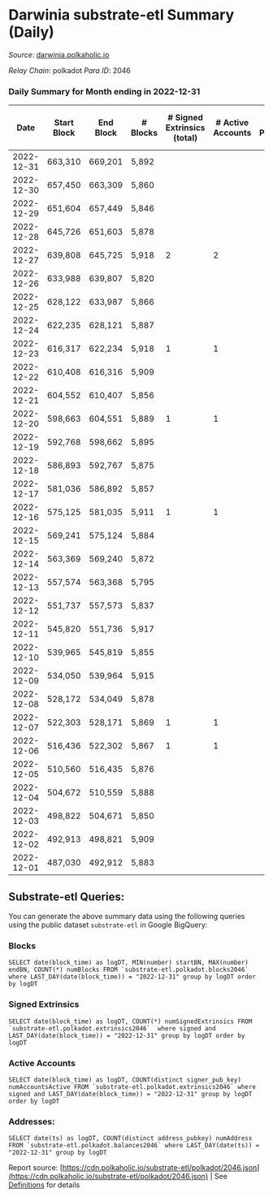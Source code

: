 # Darwinia substrate-etl Summary (Daily)

_Source_: [darwinia.polkaholic.io](https://darwinia.polkaholic.io)

*Relay Chain*: polkadot
*Para ID*: 2046



### Daily Summary for Month ending in 2022-12-31


| Date | Start Block | End Block | # Blocks | # Signed Extrinsics (total) | # Active Accounts | # Passive | # New | # Addresses with Balances | # Events | # Transfers | # XCM Transfers In | # XCM Transfers Out |
| ---- | ----------- | --------- | -------- | --------------------------- | ----------------- | --------- | ----- | ------------------------- | -------- | ----------- | ------------------ | ------------------- |
| 2022-12-31 | 663,310 | 669,201 | 5,892  |  |  |  |  | 22 | 11,787 |   |   |   |
| 2022-12-30 | 657,450 | 663,309 | 5,860  |  |  |  |  | 22 | 11,723 |   |   |   |
| 2022-12-29 | 651,604 | 657,449 | 5,846  |  |  |  |  | 22 | 11,695 |   |   |   |
| 2022-12-28 | 645,726 | 651,603 | 5,878  |  |  |  |  | 22 | 11,760 |   |   |   |
| 2022-12-27 | 639,808 | 645,725 | 5,918  | 2 | 2 |  |  | 22 | 11,976 | 122  | 1  | 1  |
| 2022-12-26 | 633,988 | 639,807 | 5,820  |  |  |  |  | 21 | 11,643 |   |   |   |
| 2022-12-25 | 628,122 | 633,987 | 5,866  |  |  |  |  | 21 | 11,736 |   |   |   |
| 2022-12-24 | 622,235 | 628,121 | 5,887  |  |  |  |  | 21 | 11,777 |   |   |   |
| 2022-12-23 | 616,317 | 622,234 | 5,918  | 1 | 1 |  |  | 21 | 11,913 | 61  | 1  | 1  |
| 2022-12-22 | 610,408 | 616,316 | 5,909  |  |  |  |  | 21 | 11,821 |   |   |   |
| 2022-12-21 | 604,552 | 610,407 | 5,856  |  |  |  |  | 21 | 11,716 |   |   |   |
| 2022-12-20 | 598,663 | 604,551 | 5,889  | 1 | 1 |  |  | 21 | 11,787 |   |   |   |
| 2022-12-19 | 592,768 | 598,662 | 5,895  |  |  |  |  | 21 | 11,793 |   |   |   |
| 2022-12-18 | 586,893 | 592,767 | 5,875  |  |  |  |  | 21 | 11,753 |   |   |   |
| 2022-12-17 | 581,036 | 586,892 | 5,857  |  |  |  |  | 21 | 11,718 |   |   |   |
| 2022-12-16 | 575,125 | 581,035 | 5,911  | 1 | 1 |  |  | 21 | 11,895 | 61  | 1  | 1  |
| 2022-12-15 | 569,241 | 575,124 | 5,884  |  |  |  |  | 21 | 11,771 |   |   |   |
| 2022-12-14 | 563,369 | 569,240 | 5,872  |  |  |  |  | 21 | 11,748 |   |   |   |
| 2022-12-13 | 557,574 | 563,368 | 5,795  |  |  |  |  |  | 11,593 |   |   |   |
| 2022-12-12 | 551,737 | 557,573 | 5,837  |  |  |  |  | 21 | 11,677 |   |   |   |
| 2022-12-11 | 545,820 | 551,736 | 5,917  |  |  |  |  | 21 | 11,837 |   |   |   |
| 2022-12-10 | 539,965 | 545,819 | 5,855  |  |  |  |  | 21 | 11,714 |   |   |   |
| 2022-12-09 | 534,050 | 539,964 | 5,915  |  |  |  |  | 21 | 11,833 |   |   |   |
| 2022-12-08 | 528,172 | 534,049 | 5,878  |  |  |  |  | 21 | 11,759 |   |   |   |
| 2022-12-07 | 522,303 | 528,171 | 5,869  | 1 | 1 |  |  | 21 | 11,811 | 61  | 1  | 1  |
| 2022-12-06 | 516,436 | 522,302 | 5,867  | 1 | 1 |  |  | 21 | 11,808 | 61  | 1  | 1  |
| 2022-12-05 | 510,560 | 516,435 | 5,876  |  |  |  |  | 21 | 11,755 |   |   |   |
| 2022-12-04 | 504,672 | 510,559 | 5,888  |  |  |  |  | 21 | 11,782 |   | 1  |   |
| 2022-12-03 | 498,822 | 504,671 | 5,850  |  |  |  |  | 21 | 11,703 |   |   |   |
| 2022-12-02 | 492,913 | 498,821 | 5,909  |  |  |  |  | 21 | 11,822 |   |   |   |
| 2022-12-01 | 487,030 | 492,912 | 5,883  |  |  |  |  | 21 | 11,769 |   |   |   |

## Substrate-etl Queries:
You can generate the above summary data using the following queries using the public dataset `substrate-etl` in Google BigQuery:


### Blocks
```
SELECT date(block_time) as logDT, MIN(number) startBN, MAX(number) endBN, COUNT(*) numBlocks FROM `substrate-etl.polkadot.blocks2046`  where LAST_DAY(date(block_time)) = "2022-12-31" group by logDT order by logDT
```


### Signed Extrinsics
```
SELECT date(block_time) as logDT, COUNT(*) numSignedExtrinsics FROM `substrate-etl.polkadot.extrinsics2046`  where signed and LAST_DAY(date(block_time)) = "2022-12-31" group by logDT order by logDT
```


### Active Accounts
```
SELECT date(block_time) as logDT, COUNT(distinct signer_pub_key) numAccountsActive FROM `substrate-etl.polkadot.extrinsics2046` where signed and LAST_DAY(date(block_time)) = "2022-12-31" group by logDT order by logDT
```


### Addresses:
```
SELECT date(ts) as logDT, COUNT(distinct address_pubkey) numAddress FROM `substrate-etl.polkadot.balances2046` where LAST_DAY(date(ts)) = "2022-12-31" group by logDT
```



Report source: [https://cdn.polkaholic.io/substrate-etl/polkadot/2046.json](https://cdn.polkaholic.io/substrate-etl/polkadot/2046.json) | See [Definitions](/DEFINITIONS.md) for details
